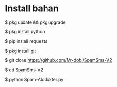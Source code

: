 # Install bahan

$ pkg update && pkg upgrade

$ pkg install python

$ pip install requests

$ pkg install git

$ git clone https://github.com/Mr-dobi/SpamSms-V2

$ cd SpamSms-V2

$ python Spam-Alodokter.py
